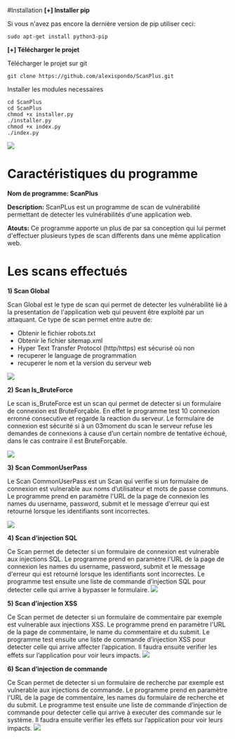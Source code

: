 #Installation
**[+] Installer pip**

Si vous n'avez pas encore la dernière version de pip utiliser ceci:
```
sudo apt-get install python3-pip
```

**[+] Télécharger le projet**

Télécharger le projet sur git

```
git clone https://github.com/alexispondo/ScanPlus.git
```

Installer les modules necessaires
```
cd ScanPlus
cd ScanPlus
chmod +x installer.py
./installer.py
chmod +x index.py
./index.py
```

![](../Images/Screenshot_2022-01-27_11_26_58.png)

# Caractéristiques du programme
**Nom de programme: ScanPlus**

**Description:** ScanPLus est un programme de scan de vulnérabilité permettant de detecter les vulnérabilités d'une application web.

**Atouts:** Ce programme apporte un plus de par sa conception qui lui permet d'effectuer plusieurs types de scan differents dans une même application web.


# Les scans effectués


**1) Scan Global**

Scan Global est le type de scan qui permet de detecter les vulnérabilité lié à la presentation de l'application web qui peuvent être exploité par un attaquant.
Ce type de scan permet entre autre de:
* Obtenir le fichier robots.txt 
* Obtenir le fichier sitemap.xml
* Hyper Text Transfer Protocol (http/https) est sécurisé où non
* recuperer le language de programmation
* recuperer le nom et la version du serveur web

![](../Images/Screenshot_2022-01-27_11_27_20.png)

**2) Scan Is_BruteForce**

Le scan  is_BruteForce est un scan qui permet de detecter si un formulaire de connexion est BruteForçable.
En effet le programme test 10 connexion erronné consecutive et regarde la reaction du serveur.
Le formulaire de connexion est sécurité si à un 03moment du scan le serveur refuse les demandes de connexions à cause d’un certain nombre de tentative échoué, dans le cas contraire il est BruteForçable.

![](../Images/Screenshot_2022-01-27_11_28_25.png)

**3) Scan CommonUserPass**

Le Scan CommonUserPass est un Scan qui verifie si un formulaire de connexion est vulnerable aux noms d’utilisateur et mots de passe communs.
Le programme prend en paramètre l'URL de la page de connexion les names du username, password, submit et le message d'erreur qui est retourné lorsque les identifiants sont incorrectes.

![](../Images/Screenshot_2022-01-27_11_29_28.png)

**4) Scan d’injection SQL**

Ce Scan permet de detecter si un formulaire de connexion est vulnerable aux injections SQL.
Le programme prend en paramètre l'URL de la page de connexion les names du username, password, submit et le message d'erreur qui est retourné lorsque les identifiants sont incorrectes.
Le programme test ensuite une liste de commande d’injection SQL pour detecter celle qui arrive à bypasser le formulaire.
![](../Téléchargements/sql.png)

**5) Scan d’injection XSS**

Ce Scan permet de detecter si un formulaire de commentaire par exemple est vulnerable aux injections XSS.
Le programme prend en paramètre l'URL de la page de commentaire, le name du commentaire et du submit.
Le programme test ensuite une liste de commande d’injection XSS pour detecter celle qui arrive affecter l’appication.
Il faudra ensuite verifier les effets sur l’application pour voir leurs impacts.
![](../Téléchargements/xss.png)

**6) Scan d’injection de commande**

Ce Scan permet de detecter si un formulaire de recherche par exemple est vulnerable aux injections de commande.
Le programme prend en paramètre l'URL de la page de commentaire, les names du formulaire de recherche et du submit.
Le programme test ensuite une liste de commande d’injection de commande pour detecter celle qui arrive à executer des commande sur le système.
Il faudra ensuite verifier les effets sur l’application pour voir leurs impacts.
![](../Téléchargements/cmd_2.png)
